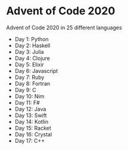 # Advent of Code 2020

Advent of Code 2020 in 25 different languages

- Day 1: Python
- Day 2: Haskell
- Day 3: Julia
- Day 4: Clojure
- Day 5: Elixir
- Day 6: Javascript
- Day 7: Ruby
- Day 8: Fortran
- Day 9: C
- Day 10: Nim
- Day 11: F#
- Day 12: Java
- Day 13: Swift
- Day 14: Kotlin
- Day 15: Racket
- Day 16: Crystal
- Day 17: C++

